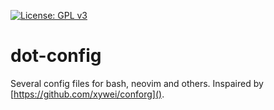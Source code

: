 [![License: GPL v3](https://img.shields.io/badge/License-GPLv3-blue.svg)](/LICENSE)

# dot-config

Several config files for bash, neovim and others. Inspaired by [https://github.com/xywei/conforg]().
